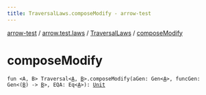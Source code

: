 ```yaml
---
title: TraversalLaws.composeModify - arrow-test
---
```


[arrow-test](../../index.html) / [arrow.test.laws](../index.html) / [TraversalLaws](index.html) / [composeModify](./compose-modify.html)

# composeModify

`fun <A, B> Traversal<`[`A`](compose-modify.html#A)`, `[`B`](compose-modify.html#B)`>.composeModify(aGen: Gen<`[`A`](compose-modify.html#A)`>, funcGen: Gen<(`[`B`](compose-modify.html#B)`) -> `[`B`](compose-modify.html#B)`>, EQA: Eq<`[`A`](compose-modify.html#A)`>): `[`Unit`](https://kotlinlang.org/api/latest/jvm/stdlib/kotlin/-unit/index.html)